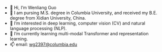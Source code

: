- 👋 Hi, I’m Wenliang Guo
- :school: I am pursing M.S. degree in Columbia University, and received my B.E. degree from Xidian University, China.
- 👀 I’m interested in deep learning, computer vision (CV) and natural language processing (NLP).
- 🌱 I’m currently learning multi-modal Transformer and representation learning. 
- 📫 email: wg2397@columbia.edu

<!---
BrightGuo048/BrightGuo048 is a ✨ special ✨ repository because its `README.md` (this file) appears on your GitHub profile.
You can click the Preview link to take a look at your changes.
--->
